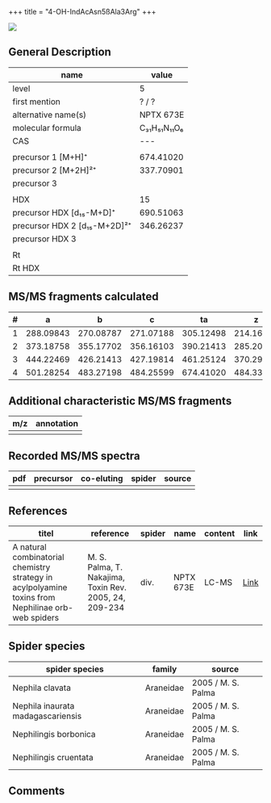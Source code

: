+++
title = "4-OH-IndAcAsn5ßAla3Arg"
+++

![](/img/4-OH-IndAcAsn5ßAla3Arg.png)

## General Description

| name                         | value       |
|------------------------------|-------------|
| level                        | 5           |
| first mention                | ? / ?       |
| alternative name(s)          | NPTX 673E   |
| molecular formula            | C₃₁H₅₁N₁₁O₆ |
| CAS                          | ---         |
|                              |             |
| precursor 1 [M+H]⁺           | 674.41020   |
| precursor 2 [M+2H]²⁺         | 337.70901   |
| precursor 3                  |             |
|                              |             |
| HDX                          | 15          |
| precursor HDX   [d₁₅-M+D]⁺   | 690.51063   |
| precursor HDX 2 [d₁₅-M+2D]²⁺ | 346.26237   |
| precursor HDX 3              |             |
|                              |             |
| Rt                           |             |
| Rt HDX                       |             |

## MS/MS fragments calculated

| # | a         | b         | c         | ta        | z         | y         | tz        |
|---|-----------|-----------|-----------|-----------|-----------|-----------|-----------|
| 1 | 288.09843 | 270.08787 | 271.07188 | 305.12498 | 214.16679 | 197.14024 | 231.19334 |
| 2 | 373.18758 | 355.17702 | 356.16103 | 390.21413 | 285.20390 | 268.17735 | 302.23045 |
| 3 | 444.22469 | 426.21413 | 427.19814 | 461.25124 | 370.29305 | 353.26650 | 387.31960 |
| 4 | 501.28254 | 483.27198 | 484.25599 | 674.41020 | 484.33598 | 467.30943 | 501.36253 |

## Additional characteristic MS/MS fragments

| m/z       | annotation |
|-----------|------------|
|           |            |

## Recorded MS/MS spectra

| pdf | precursor | co-eluting | spider    | source                              |
|-----|-----------|------------|-----------|-------------------------------------|
|     |           |            |           |                                     |

## References

| titel                                                                                              | reference                                              | spider | name      | content | link                                                              |
|----------------------------------------------------------------------------------------------------|--------------------------------------------------------|--------|-----------|---------|-------------------------------------------------------------------|
| A natural combinatorial chemistry strategy in acylpolyamine toxins from Nephilinae orb-web spiders | M. S. Palma, T. Nakajima, Toxin Rev. 2005, 24, 209-234 | div.   | NPTX 673E | LC-MS   | [Link](https://www.tandfonline.com/doi/abs/10.1081/TXR-200057857) |

## Spider species

| spider species                    | family    | source             |
|-----------------------------------|-----------|--------------------|
| Nephila clavata                   | Araneidae | 2005 / M. S. Palma |
| Nephila inaurata madagascariensis | Araneidae | 2005 / M. S. Palma |
| Nephilingis borbonica             | Araneidae | 2005 / M. S. Palma |
| Nephilingis cruentata             | Araneidae | 2005 / M. S. Palma |

## Comments